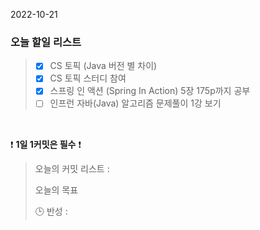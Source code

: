 2022-10-21
### 오늘 할일 리스트


> - [x] CS 토픽 (Java 버전 별 차이)
> - [x] CS 토픽 스터디 참여
> - [x] 스프링 인 액션 (Spring In Action) 5장 175p까지 공부
> - [ ] 인프런 자바(Java) 알고리즘 문제풀이 1강 보기
>

<br/>

❗ **1일 1커밋은 필수** ❗
> 오늘의 커밋 리스트 :
>
> 오늘의 목표
>
> 🕒 반성 :
>
>

<br/>